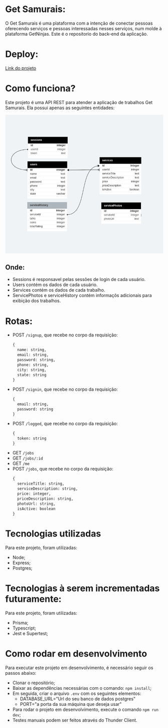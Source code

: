 # Get Samurais:
O Get Samurais é uma plataforma com a intenção de conectar pessoas oferecendo serviços e pessoas interessadas nesses serviços, num molde à plataforma GetNinjas.
Este é o repositorio do back-end da aplicação.

# Deploy:
[Link do projeto](https://freela-backend.onrender.com)

# Como funciona?
Este projeto é uma API REST para atender a aplicação de trabalhos Get Samurais. Ela possui apenas as seguintes entidades:
<p align="center"> <img src="./dataBaseModel.png" /> <p/>
  
## Onde:

- Sessions é responsavel pelas sessões de login de cada usuário.
- Users contém os dados de cada usuário.
- Services contém os dados de cada trabalho.
- ServicePhotos e serviceHistory contém informaçõs adicionais para exibição dos trabalhos.

# Rotas:
- POST `/signup`, que recebe no corpo da requisição:
  ```
  {
    name: string,
    email: string,
    password: string,
    phone: string,
    city: string,
    state: string
  }
  ```
- POST `/signin`, que recebe no corpo da requisição:
  ```
  {
    email: string,
    password: string
  }
  ```
- POST `/logged`, que recebe no corpo da requisição:
  ```
  {
    token: string
  }
  ```
- GET `/jobs`
- GET `/jobs/:id`
- GET `/me`
- POST `/jobs`, que recebe no corpo da requisição:
  ```
  {
    serviceTitle: string,
    serviceDescription: string,
    price: integer,
    priceDescription: string,
    photoUrl: string,
    isActive: boolean
  }
  ```

# Tecnologias utilizadas
Para este projeto, foram utilizadas:

- Node;
- Express;
- Postgres;

# Tecnologias à serem incrementadas futuramente:
Para este projeto, foram utilizadas:

- Prisma;
- Typescript;
- Jest e Supertest;


# Como rodar em desenvolvimento
Para executar este projeto em desenvolvimento, é necessário seguir os passos abaixo:

- Clonar o repositório;
- Baixar as dependências necessárias com o comando: `npm install`;
- Em seguida, criar o arquivo `.env` com os seguintes elementos:
  - DATABASE_URL="Url do seu banco de dados postgres"
  - PORT="a porta da sua máquina que deseja usar"
- Para rodar o projeto em desenvolvimento, execute o comando `npm run dev`;
- Testes manuais podem ser feitos através do Thunder Client.
